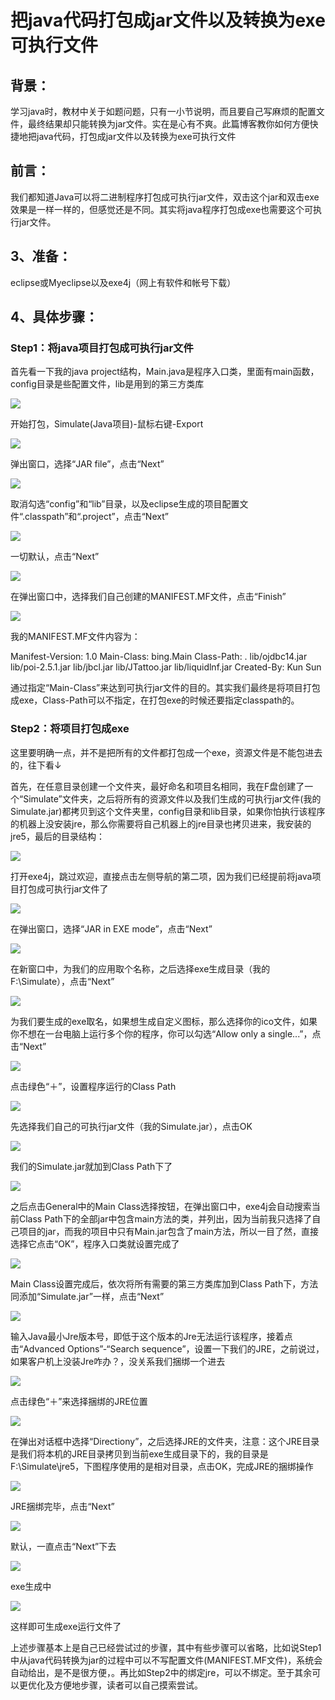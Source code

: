 # 把java代码打包成jar文件以及转换为exe可执行文件

## 背景：

  学习java时，教材中关于如题问题，只有一小节说明，而且要自己写麻烦的配置文件，最终结果却只能转换为jar文件。实在是心有不爽。此篇博客教你如何方便快捷地把java代码，打包成jar文件以及转换为exe可执行文件

## 前言：

  我们都知道Java可以将二进制程序打包成可执行jar文件，双击这个jar和双击exe效果是一样一样的，但感觉还是不同。其实将java程序打包成exe也需要这个可执行jar文件。

## 3、准备：

   eclipse或Myeclipse以及exe4j（网上有软件和帐号下载）

## 4、具体步骤：

### Step1：将java项目打包成可执行jar文件

  首先看一下我的java project结构，Main.java是程序入口类，里面有main函数，config目录是些配置文件，lib是用到的第三方类库

![](F:\笔记\java_Study\CSDN\打jar包(assest)\打jar包.png)

开始打包，Simulate(Java项目)-鼠标右键-Export

![](F:\笔记\java_Study\CSDN\打jar包(assest)\打jar包2.png)

弹出窗口，选择“JAR file”，点击“Next”

![](F:\笔记\java_Study\CSDN\打jar包(assest)\打jar包3.png)

取消勾选“config”和“lib”目录，以及eclipse生成的项目配置文件“.classpath”和“.project”，点击“Next”

![](F:\笔记\java_Study\CSDN\打jar包(assest)\打jar包4.png)

一切默认，点击“Next”

![](F:\笔记\java_Study\CSDN\打jar包(assest)\打jar包5.png)

在弹出窗口中，选择我们自己创建的MANIFEST.MF文件，点击“Finish”

![](F:\笔记\java_Study\CSDN\打jar包(assest)\打jar包6.png)

我的MANIFEST.MF文件内容为：

Manifest-Version: 1.0 Main-Class: bing.Main Class-Path: . lib/ojdbc14.jar lib/poi-2.5.1.jar lib/jbcl.jar lib/JTattoo.jar lib/liquidlnf.jar Created-By: Kun Sun

通过指定“Main-Class”来达到可执行jar文件的目的。其实我们最终是将项目打包成exe，Class-Path可以不指定，在打包exe的时候还要指定classpath的。

### Step2：将项目打包成exe

  这里要明确一点，并不是把所有的文件都打包成一个exe，资源文件是不能包进去的，往下看↓

首先，在任意目录创建一个文件夹，最好命名和项目名相同，我在F盘创建了一个“Simulate”文件夹，之后将所有的资源文件以及我们生成的可执行jar文件(我的Simulate.jar)都拷贝到这个文件夹里，config目录和lib目录，如果你怕执行该程序的机器上没安装jre，那么你需要将自己机器上的jre目录也拷贝进来，我安装的jre5，最后的目录结构：

![](F:\笔记\java_Study\CSDN\打jar包(assest)\打jar包7.png)

打开exe4j，跳过欢迎，直接点击左侧导航的第二项，因为我们已经提前将java项目打包成可执行jar文件了

![](F:\笔记\java_Study\CSDN\打jar包(assest)\打jar包8.png)

在弹出窗口，选择“JAR in EXE mode”，点击“Next”

![](F:\笔记\java_Study\CSDN\打jar包(assest)\打jar包9.png)

在新窗口中，为我们的应用取个名称，之后选择exe生成目录（我的F:\Simulate），点击“Next”

![](F:\笔记\java_Study\CSDN\打jar包(assest)\打jar包10.png)

为我们要生成的exe取名，如果想生成自定义图标，那么选择你的ico文件，如果你不想在一台电脑上运行多个你的程序，你可以勾选“Allow only a single...”，点击“Next”

![](F:\笔记\java_Study\CSDN\打jar包(assest)\打jar包11.png)

点击绿色“＋”，设置程序运行的Class Path

![](F:\笔记\java_Study\CSDN\打jar包(assest)\打jar包12.png)

先选择我们自己的可执行jar文件（我的Simulate.jar），点击OK

![](F:\笔记\java_Study\CSDN\打jar包(assest)\打jar包13.png)

我们的Simulate.jar就加到Class Path下了

![](F:\笔记\java_Study\CSDN\打jar包(assest)\打jar包14.png)

之后点击General中的Main Class选择按钮，在弹出窗口中，exe4j会自动搜索当前Class Path下的全部jar中包含main方法的类，并列出，因为当前我只选择了自己项目的jar，而我的项目中只有Main.jar包含了main方法，所以一目了然，直接选择它点击“OK”，程序入口类就设置完成了

![](F:\笔记\java_Study\CSDN\打jar包(assest)\打jar包15.png)

Main Class设置完成后，依次将所有需要的第三方类库加到Class Path下，方法同添加“Simulate.jar”一样，点击“Next”

![](F:\笔记\java_Study\CSDN\打jar包(assest)\打jar包1.png)

输入Java最小Jre版本号，即低于这个版本的Jre无法运行该程序，接着点击“Advanced Options”-“Search sequence”，设置一下我们的JRE，之前说过，如果客户机上没装Jre咋办？，没关系我们捆绑一个进去

![](F:\笔记\java_Study\CSDN\打jar包(assest)\打jar包17.png)

点击绿色“＋”来选择捆绑的JRE位置

![](F:\笔记\java_Study\CSDN\打jar包(assest)\打jar包18.png)

在弹出对话框中选择“Directiony”，之后选择JRE的文件夹，注意：这个JRE目录是我们将本机的JRE目录拷贝到当前exe生成目录下的，我的目录是F:\Simulate\jre5，下图程序使用的是相对目录，点击OK，完成JRE的捆绑操作

![](F:\笔记\java_Study\CSDN\打jar包(assest)\打jar包19.png)

JRE捆绑完毕，点击“Next”

![](F:\笔记\java_Study\CSDN\打jar包(assest)\打jar包20.png)

默认，一直点击“Next”下去

![](F:\笔记\java_Study\CSDN\打jar包(assest)\打jar包21.png)

exe生成中

![](F:\笔记\java_Study\CSDN\打jar包(assest)\打jar包22.png)

这样即可生成exe运行文件了

上述步骤基本上是自己已经尝试过的步骤，其中有些步骤可以省略，比如说Step1中从java代码转换为jar的过程中可以不写配置文件(MANIFEST.MF文件)，系统会自动给出，是不是很方便，。再比如Step2中的绑定jre，可以不绑定。至于其余可以更优化及方便地步骤，读者可以自己摸索尝试。